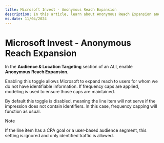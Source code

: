 ```yaml
---
title: Microsoft Invest - Anonymous Reach Expansion
description: In this article, learn about Anonymous Reach Expansion and how to reach to users for whom we do not have identifiable information.
ms.date: 11/04/2024
---
```


# Microsoft Invest - Anonymous Reach Expansion

In the **Audience & Location Targeting** section of an ALI, enable **Anonymous Reach Expansion**. 

Enabling this toggle allows Microsoft to expand reach to users for whom we do not have identifiable information. If frequency caps are applied, modeling is used to ensure those caps are maintained.

By default this toggle is disabled, meaning the line item will not serve if the impression does not contain identifiers. In this case, frequency capping will function as usual.

> [!Note] 
> If the line item has a CPA goal or a user-based audience segment, this setting is ignored and only identified traffic is allowed. 
